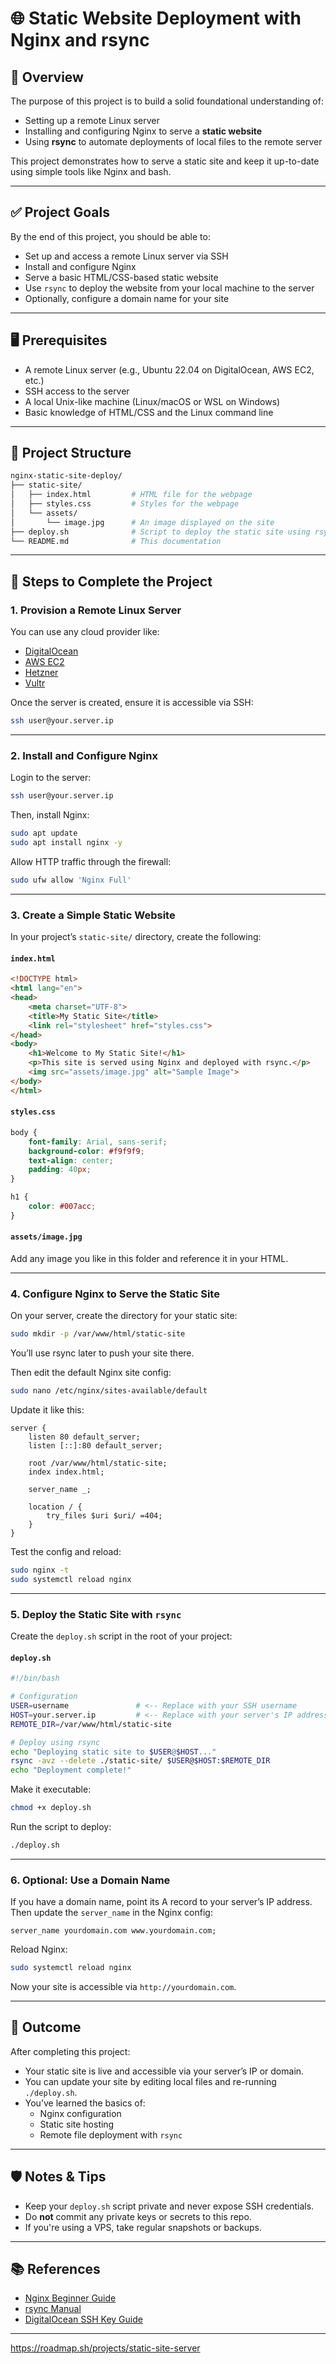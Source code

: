 # 🌐 Static Website Deployment with Nginx and rsync

## 📘 Overview

The purpose of this project is to build a solid foundational understanding of:

- Setting up a remote Linux server
- Installing and configuring Nginx to serve a **static website**
- Using **rsync** to automate deployments of local files to the remote server

This project demonstrates how to serve a static site and keep it up-to-date using simple tools like Nginx and bash.

---

## ✅ Project Goals

By the end of this project, you should be able to:

- Set up and access a remote Linux server via SSH
- Install and configure Nginx
- Serve a basic HTML/CSS-based static website
- Use `rsync` to deploy the website from your local machine to the server
- Optionally, configure a domain name for your site

---

## 🖥️ Prerequisites

- A remote Linux server (e.g., Ubuntu 22.04 on DigitalOcean, AWS EC2, etc.)
- SSH access to the server
- A local Unix-like machine (Linux/macOS or WSL on Windows)
- Basic knowledge of HTML/CSS and the Linux command line

---

## 📂 Project Structure

```bash
nginx-static-site-deploy/
├── static-site/
│   ├── index.html         # HTML file for the webpage
│   ├── styles.css         # Styles for the webpage
│   └── assets/
│       └── image.jpg      # An image displayed on the site
├── deploy.sh              # Script to deploy the static site using rsync
└── README.md              # This documentation
```

---

## 🚀 Steps to Complete the Project

### 1. Provision a Remote Linux Server

You can use any cloud provider like:

- [DigitalOcean](https://www.digitalocean.com)
- [AWS EC2](https://aws.amazon.com/ec2/)
- [Hetzner](https://www.hetzner.com/)
- [Vultr](https://www.vultr.com/)

Once the server is created, ensure it is accessible via SSH:

```bash
ssh user@your.server.ip
```

---

### 2. Install and Configure Nginx

Login to the server:

```bash
ssh user@your.server.ip
```

Then, install Nginx:

```bash
sudo apt update
sudo apt install nginx -y
```

Allow HTTP traffic through the firewall:

```bash
sudo ufw allow 'Nginx Full'
```

---

### 3. Create a Simple Static Website

In your project’s `static-site/` directory, create the following:

#### `index.html`

```html
<!DOCTYPE html>
<html lang="en">
<head>
    <meta charset="UTF-8">
    <title>My Static Site</title>
    <link rel="stylesheet" href="styles.css">
</head>
<body>
    <h1>Welcome to My Static Site!</h1>
    <p>This site is served using Nginx and deployed with rsync.</p>
    <img src="assets/image.jpg" alt="Sample Image">
</body>
</html>
```

#### `styles.css`

```css
body {
    font-family: Arial, sans-serif;
    background-color: #f9f9f9;
    text-align: center;
    padding: 40px;
}

h1 {
    color: #007acc;
}
```

#### `assets/image.jpg`

Add any image you like in this folder and reference it in your HTML.

---

### 4. Configure Nginx to Serve the Static Site

On your server, create the directory for your static site:

```bash
sudo mkdir -p /var/www/html/static-site
```

You’ll use rsync later to push your site there.

Then edit the default Nginx site config:

```bash
sudo nano /etc/nginx/sites-available/default
```

Update it like this:

```nginx
server {
    listen 80 default_server;
    listen [::]:80 default_server;

    root /var/www/html/static-site;
    index index.html;

    server_name _;

    location / {
        try_files $uri $uri/ =404;
    }
}
```

Test the config and reload:

```bash
sudo nginx -t
sudo systemctl reload nginx
```

---

### 5. Deploy the Static Site with `rsync`

Create the `deploy.sh` script in the root of your project:

#### `deploy.sh`

```bash
#!/bin/bash

# Configuration
USER=username               # <-- Replace with your SSH username
HOST=your.server.ip         # <-- Replace with your server's IP address
REMOTE_DIR=/var/www/html/static-site

# Deploy using rsync
echo "Deploying static site to $USER@$HOST..."
rsync -avz --delete ./static-site/ $USER@$HOST:$REMOTE_DIR
echo "Deployment complete!"
```

Make it executable:

```bash
chmod +x deploy.sh
```

Run the script to deploy:

```bash
./deploy.sh
```

---

### 6. Optional: Use a Domain Name

If you have a domain name, point its A record to your server’s IP address. Then update the `server_name` in the Nginx config:

```nginx
server_name yourdomain.com www.yourdomain.com;
```

Reload Nginx:

```bash
sudo systemctl reload nginx
```

Now your site is accessible via `http://yourdomain.com`.

---

## 🎉 Outcome

After completing this project:

- Your static site is live and accessible via your server’s IP or domain.
- You can update your site by editing local files and re-running `./deploy.sh`.
- You’ve learned the basics of:
  - Nginx configuration
  - Static site hosting
  - Remote file deployment with `rsync`

---

## 🛡️ Notes & Tips

- Keep your `deploy.sh` script private and never expose SSH credentials.
- Do **not** commit any private keys or secrets to this repo.
- If you're using a VPS, take regular snapshots or backups.

---

## 📚 References

- [Nginx Beginner Guide](https://nginx.org/en/docs/beginners_guide.html)
- [rsync Manual](https://linux.die.net/man/1/rsync)
- [DigitalOcean SSH Key Guide](https://www.digitalocean.com/docs/ssh/create-ssh-keys/)

---

https://roadmap.sh/projects/static-site-server
